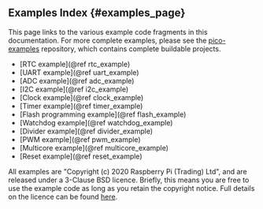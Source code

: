 ## Examples Index {#examples_page}

This page links to the various example code fragments in this documentation. For more complete examples, please see the [pico-examples](https://github.com/raspberrypi/pico-examples) repository, which contains complete buildable projects.

 - [RTC example](@ref rtc_example)
 - [UART example](@ref uart_example)
 - [ADC example](@ref adc_example)
 - [I2C example](@ref i2c_example)
 - [Clock example](@ref clock_example)
 - [Timer example](@ref timer_example)
 - [Flash programming example](@ref flash_example)
 - [Watchdog example](@ref watchdog_example)
 - [Divider example](@ref divider_example)
 - [PWM example](@ref pwm_example)
 - [Multicore example](@ref multicore_example)
 - [Reset example](@ref reset_example)


All examples are "Copyright (c) 2020 Raspberry Pi (Trading) Ltd", and are released under a 3-Clause BSD licence. Briefly, this means you are free to use the example code
as long as you retain the copyright notice. Full details on the licence can be found [here](https://opensource.org/licenses/BSD-3-Clause).

